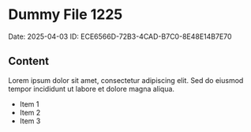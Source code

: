 # Dummy File 1225

Date: 2025-04-03
ID: ECE6566D-72B3-4CAD-B7C0-8E48E14B7E70

## Content

Lorem ipsum dolor sit amet, consectetur adipiscing elit.
Sed do eiusmod tempor incididunt ut labore et dolore magna aliqua.

* Item 1
* Item 2
* Item 3

